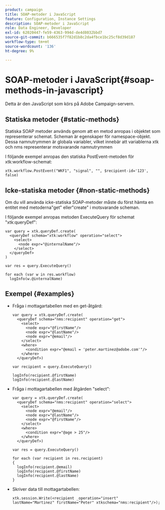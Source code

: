 ```yaml
---
product: campaign
title: SOAP-metoder i JavaScript
feature: Configuration, Instance Settings
description: SOAP-metoder i JavaScript
role: Data Engineer, Developer
exl-id: 62020447-fe59-4363-994d-de4d8032bbd7
source-git-commit: b666535f7f82d1b8c2da4fbce1bc25cf8d39d187
workflow-type: tm+mt
source-wordcount: '136'
ht-degree: 9%

---
```


# SOAP-metoder i JavaScript{#soap-methods-in-javascript}

Detta är den JavaScript som körs på Adobe Campaign-servern.

## Statiska metoder {#static-methods}

Statiska SOAP metoder används genom att en metod anropas i objektet som representerar schemat. Scheman är egenskaper för namespace-objekt. Dessa namnutrymmen är globala variabler, vilket innebär att variablerna xtk och nms representerar motsvarande namnutrymmen

I följande exempel anropas den statiska PostEvent-metoden för xtk:workflow-schemat:

```
xtk.workflow.PostEvent("WKF1", "signal", "", $recipient-id='123', false) 
```

## Icke-statiska metoder {#non-static-methods}

Om du vill använda icke-statiska SOAP-metoder måste du först hämta en entitet med metoderna&quot;get&quot; eller&quot;create&quot; i motsvarande scheman.

I följande exempel anropas metoden ExecuteQuery för schemat &quot;xtk:queryDef&quot;:

```
var query = xtk.queryDef.create(
  <queryDef schema="xtk:workflow" operation="select">
    <select>
      <node expr="@internalName"/>
    </select>
  </queryDef>
)

var res = query.ExecuteQuery()

for each (var w in res.workflow) 
  logInfo(w.@internalName)
```

## Exempel {#examples}

* Fråga i mottagartabellen med en get-åtgärd:

  ```
  var query = xtk.queryDef.create(  
    <queryDef schema="nms:recipient" operation="get">    
      <select>      
        <node expr="@firstName"/>      
        <node expr="@lastName"/>      
        <node expr="@email"/>    
      </select>    
      <where>      
        <condition expr="@email = 'peter.martinez@adobe.com'"/>    
      </where>  
    </queryDef>)
  
  var recipient = query.ExecuteQuery()
  
  logInfo(recipient.@firstName)
  logInfo(recipient.@lastName)
  ```

* Fråga i mottagartabellen med åtgärden &quot;select&quot;:

  ```
  var query = xtk.queryDef.create(  
    <queryDef schema="nms:recipient" operation="select">    
      <select>      
        <node expr="@email"/>      
        <node expr="@lastName"/>      
        <node expr="@firstName"/>    
      </select>    
      <where>      
        <condition expr="@age > 25"/>    
      </where>    
    </queryDef>)
  
  var res = query.ExecuteQuery()
  
  for each (var recipient in res.recipient) 
  {  
    logInfo(recipient.@email)  
    logInfo(recipient.@firstName)  
    logInfo(recipient.@lastName)
  }
  ```

* Skriver data till mottagartabellen:

  ```
  xtk.session.Write(<recipient _operation="insert" lastName="Martinez" firstName="Peter" xtkschema="nms:recipient"/>);
  ```

